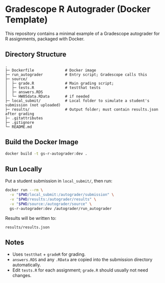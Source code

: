 # Gradescope R Autograder (Docker Template)

This repository contains a minimal example of a Gradescope autograder for R assignments, packaged with Docker.

## Directory Structure
```
.
├─ Dockerfile              # Docker image 
├─ run_autograder          # Entry script; Gradescope calls this
├─ source/                 
│  ├─ grade.R              # Main grading script; 
│  ├─ tests.R              # testthat tests 
│  ├─ answers.RDS          
│  └─ HW05data.RData       # if needed 
├─ local_submit/           # Local folder to simulate a student's submission (not uploaded)
├─ results/                # Output folder; must contain results.json after grading
├─ .gitattributes          
├─ .gitignore              
└─ README.md               

````

## Build the Docker Image
```bash
docker build -t gs-r-autograder:dev .
````

## Run Locally

Put a student submission in `local_submit/`, then run:

```bash
docker run --rm \
  -v "$PWD/local_submit:/autograder/submission" \
  -v "$PWD/results:/autograder/results" \
  -v "$PWD/source:/autograder/source" \
  gs-r-autograder:dev /autograder/run_autograder
```

Results will be written to:

```
results/results.json
```

## Notes

* Uses `testthat` + `gradeR` for grading.
* `answers.RDS` and any `.RData` are copied into the submission directory automatically.
* Edit `tests.R` for each assignment; `grade.R` should usually not need changes.

